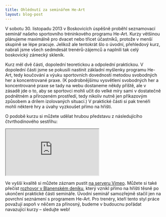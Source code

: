 ```yaml
---
title: Ohlédnutí za seminářem He-Art
layout: blog-post
---
```


V sobotu 30. listopadu 2013 v Boskovicích úspěšně proběhl seznamovací seminář našeho sportovního tréninkového programu He-Art. Kurzy většinou plánujeme maximálně pro dvacet nebo třicet účastníků, protože v menší skupině se lépe pracuje. Jelikož ale tentokrát šlo o úvodní, přehledový kurz, nabrali jsme všech sedmdesát trenérů-zájemců a naplnili tak celý boskovický zámecký skleník.

Kurz měl dvě části, dopolední teoretickou a odpolední praktickou. V dopolední části jsme se pokusili nastínit základní myšlenky programu He-Art, tedy koučování a výuku sportovních dovedností metodou svobodných her a koncentrované praxe.
(K podrobnějšímu vysvětlení svobodných her a koncentrované praxe se tady na webu dostaneme někdy příště, ale v zásadě jde o to, aby se sportovci mohli učit do velké míry sami v dostatečně podnětném a přirozeném prostředí, tedy nikoliv nutně jen příkazovým způsobem a drilem izolovaných situací.) V praktické části si pak trenéři mohli některé hry a úvahy vyzkoušet přímo na hřišti.

O podobě kurzu si můžete udělat hrubou představu z následujícího
čtvrthodinového sestřihu:

<iframe src="http://player.vimeo.com/video/80990031?title=0&amp;byline=0&amp;portrait=0"> </iframe>

Ve vyšší kvalitě si můžete záznam pustit [na serveru Vimeo][vimeo]. Můžete si také přečíst [rozhovor v Blanenském deníku][denik], který vznikl přímo na hřišti těsně po ukončení praktické části semináře. Úvodní seminář samozřejmě
stačil jen na povrchní seznámení s programem He-Art. Pro trenéry, kteří tento styl práce považují aspoň v něčem za přínosný, budeme v budoucnu pořádat
navazující kurzy – sledujte web!

[denik]: http://goo.gl/hVh7c2
[vimeo]: https://vimeo.com/80990031
